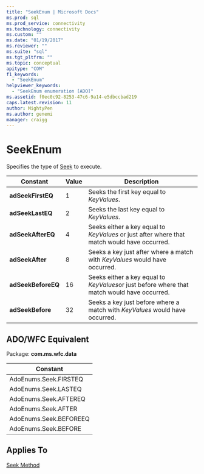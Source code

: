 ```yaml
---
title: "SeekEnum | Microsoft Docs"
ms.prod: sql
ms.prod_service: connectivity
ms.technology: connectivity
ms.custom: ""
ms.date: "01/19/2017"
ms.reviewer: ""
ms.suite: "sql"
ms.tgt_pltfrm: ""
ms.topic: conceptual
apitype: "COM"
f1_keywords: 
  - "SeekEnum"
helpviewer_keywords: 
  - "SeekEnum enumeration [ADO]"
ms.assetid: f0ec0c92-8253-47c6-9a14-e5dbccbad219
caps.latest.revision: 11
author: MightyPen
ms.author: genemi
manager: craigg
---
```

# SeekEnum
Specifies the type of [Seek](../../../ado/reference/ado-api/seek-method.md) to execute.  
  
|Constant|Value|Description|  
|--------------|-----------|-----------------|  
|**adSeekFirstEQ**|1|Seeks the first key equal to *KeyValues*.|  
|**adSeekLastEQ**|2|Seeks the last key equal to *KeyValues*.|  
|**adSeekAfterEQ**|4|Seeks either a key equal to *KeyValues* or just after where that match would have occurred.|  
|**adSeekAfter**|8|Seeks a key just after where a match with *KeyValues* would have occurred.|  
|**adSeekBeforeEQ**|16|Seeks either a key equal to *KeyValues*or just before where that match would have occurred.|  
|**adSeekBefore**|32|Seeks a key just before where a match with *KeyValues* would have occurred.|  
  
## ADO/WFC Equivalent  
 Package: **com.ms.wfc.data**  
  
|Constant|  
|--------------|  
|AdoEnums.Seek.FIRSTEQ|  
|AdoEnums.Seek.LASTEQ|  
|AdoEnums.Seek.AFTEREQ|  
|AdoEnums.Seek.AFTER|  
|AdoEnums.Seek.BEFOREEQ|  
|AdoEnums.Seek.BEFORE|  
  
## Applies To  
 [Seek Method](../../../ado/reference/ado-api/seek-method.md)
